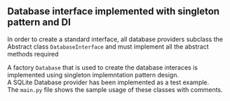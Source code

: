 ## Database interface implemented with singleton pattern and DI

In order to create a standard interface, all database providers subclass the Abstract class `DatabaseInterface` and must implement all the abstract methods required  
  
A factory `Database` that is used to create the database interaces is implemented using singleton implemntation pattern design.  
A SQLite Database provider has been implemented as a test example.   
The `main.py` file shows the sample usage of these classes with comments.